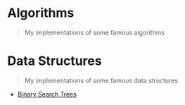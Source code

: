# Algorithms
> My implementations of some famous algorithms


# Data Structures
> My implementations of some famous data structures
- [Binary Search Trees](/binary-search-trees)
